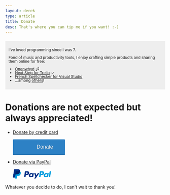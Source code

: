 ```yaml
---
layout: derek
type: article
title: Donate
desc: That's where you can tip me if you want! :-)
---
```

<section style="background-color: #eee; padding: 10px; margin: 20px 0; font-size: 12px; line-height: 100%;">
  <p>I've loved programming since I was 7.</p>
  <p>Fond of music and productivity tools, I enjoy crafting simple products and sharing them online for free:</p>
  <ul>
    <li><a href="https://openwhyd.org/">Openwhyd</a> ♫</li>
    <li><a href="https://adrienjoly.com/chrome-next-step-for-trello/">Next Step for Trello</a> ✓</li>
    <li><a href="https://marketplace.visualstudio.com/items?itemName=adrienjoly.vscode-spellchecker-fr">French Spellchecker for Visual Studio</a></li>
    <li>...among <a href="/prod">others</a>!</li>
  </ul>
</section>

<h1>Donations are not expected but always appreciated!</h1>

<ul>
  <li>
    <a href="https://donorbox.org/next-step-for-trello">
      <p>Donate by credit card</p>
    </a>
    <a class="dbox-donation-button" href="https://donorbox.org/next-step-for-trello" style="background:#2d81c5 url(https://d1iczxrky3cnb2.cloudfront.net/red_logo.png) no-repeat 37px center; color: #fff;text-decoration: none;font-family: Verdana,sans-serif;display: inline-block;font-size: 16px;padding: 15px 38px 15px 75px; -webkit-border-radius: 2px; -moz-border-radius: 2px; border-radius: 2px; box-shadow: 0 1px 0 0 #1f5a89; text-shadow: 0 1px rgba(0, 0, 0, 0.3);" >Donate</a>
  </li>
  <li>
    <a href="https://www.paypal.me/adrienjoly">
      <p>Donate via PayPal</p>
      <p><img src="/img/btn-paypal.png" style="width:120px"></p>
    </a>
  </li>
  <!--
  <li>
    <p><a href="https://flattr.com/profile/adrienjoly">Donate via Flattr</a></p>
    <p>
      <script id='fbmeops'>(function(i){var f,s=document.getElementById(i);f=document.createElement('iframe');f.src='//button.flattr.com/view/?fid=poj5gn&button=compact&url='+encodeURIComponent(document.URL);f.title='Flattr';f.height=20;f.width=110;f.style.borderWidth=0;s.parentNode.insertBefore(f,s);})('fbmeops');</script>
    </p>
  </li>
  -->
  <!--
  <li>
    <p><a href="https://www.amazon.fr/gp/registry/wishlist/26MSJZAHFCAYV">...or send me a gift, from my Amazon wishlist ^^</a></p>
  </li>
  -->
</ul>

<p>Whatever you decide to do, I can't wait to thank you!</p>
